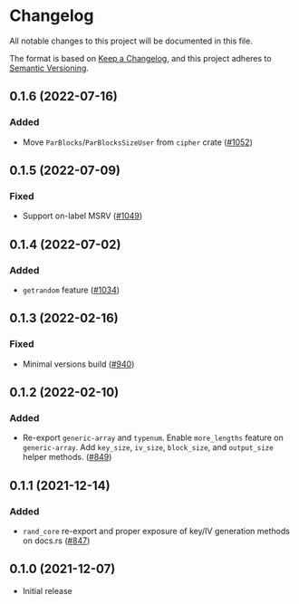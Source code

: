 # Changelog

All notable changes to this project will be documented in this file.

The format is based on [Keep a Changelog](https://keepachangelog.com/en/1.0.0/),
and this project adheres to [Semantic Versioning](https://semver.org/spec/v2.0.0.html).

## 0.1.6 (2022-07-16)

### Added

- Move `ParBlocks`/`ParBlocksSizeUser` from `cipher` crate ([#1052])

[#1052]: https://github.com/RustCrypto/traits/pull/1052

## 0.1.5 (2022-07-09)

### Fixed

- Support on-label MSRV ([#1049])

[#1049]: https://github.com/RustCrypto/traits/pull/1049

## 0.1.4 (2022-07-02)

### Added

- `getrandom` feature ([#1034])

[#1034]: https://github.com/RustCrypto/traits/pull/1034

## 0.1.3 (2022-02-16)

### Fixed

- Minimal versions build ([#940])

[#940]: https://github.com/RustCrypto/traits/pull/940

## 0.1.2 (2022-02-10)

### Added

- Re-export `generic-array` and `typenum`. Enable `more_lengths` feature on
  `generic-array`. Add `key_size`, `iv_size`, `block_size`, and `output_size`
  helper methods. ([#849])

[#849]: https://github.com/RustCrypto/traits/pull/849

## 0.1.1 (2021-12-14)

### Added

- `rand_core` re-export and proper exposure of key/IV generation methods on docs.rs ([#847])

[#847]: https://github.com/RustCrypto/traits/pull/847

## 0.1.0 (2021-12-07)

- Initial release
